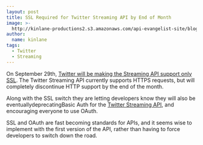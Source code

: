 ```yaml
---
layout: post
title: SSL Required for Twitter Streaming API by End of Month
image: >-
  http://kinlane-productions2.s3.amazonaws.com/api-evangelist-site/blog/Twitter-Logo.jpg
author:
  name: kinlane
tags:
  - Twitter
  - Streaming
---
```

On September 29th, [Twitter will be making the Streaming API support only SSL](https://dev.twitter.com/blog/streaming-api-turning-ssl-only-september-29th "Twitter will be making the Streaming API support only SSL"). The Twitter Streaming API currently supports HTTPS requests, but will completely discontinue HTTP support by the end of the month.

Along with the SSL switch they are letting developers know they will also be eventuallydeprecatingBasic Auth for the [Twitter Streaming API](https://dev.twitter.com/docs/streaming-api "Twitter Streaming API"), and encouraging everyone to use OAuth.

SSL and OAuth are fast becoming standards for APIs, and it seems wise to implement with the first version of the API, rather than having to force developers to switch down the road.